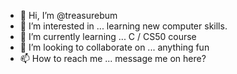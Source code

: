 - 👋 Hi, I’m @treasurebum
- 👀 I’m interested in ... learning new computer skills.
- 🌱 I’m currently learning ... C / CS50 course
- 💞️ I’m looking to collaborate on ... anything fun
- 📫 How to reach me ... message me on here?

<!---
treasurebum/treasurebum is a ✨ special ✨ repository because its `README.md` (this file) appears on your GitHub profile.
You can click the Preview link to take a look at your changes.
--->
